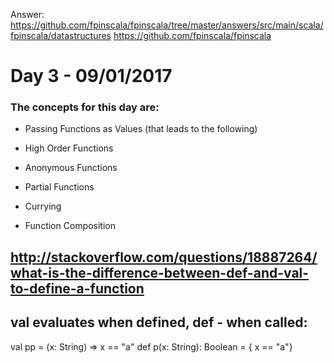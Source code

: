 
Answer:
https://github.com/fpinscala/fpinscala/tree/master/answers/src/main/scala/fpinscala/datastructures
https://github.com/fpinscala/fpinscala


# Day 3 - 09/01/2017

### The concepts for this day are:

- Passing Functions as Values (that leads to the following)
- High Order Functions
- Anonymous Functions

- Partial Functions
- Currying
- Function Composition

## http://stackoverflow.com/questions/18887264/what-is-the-difference-between-def-and-val-to-define-a-function
## val evaluates when defined, def - when called:
val pp = (x: String) => x == "a"
def p(x: String): Boolean = { x == "a"}